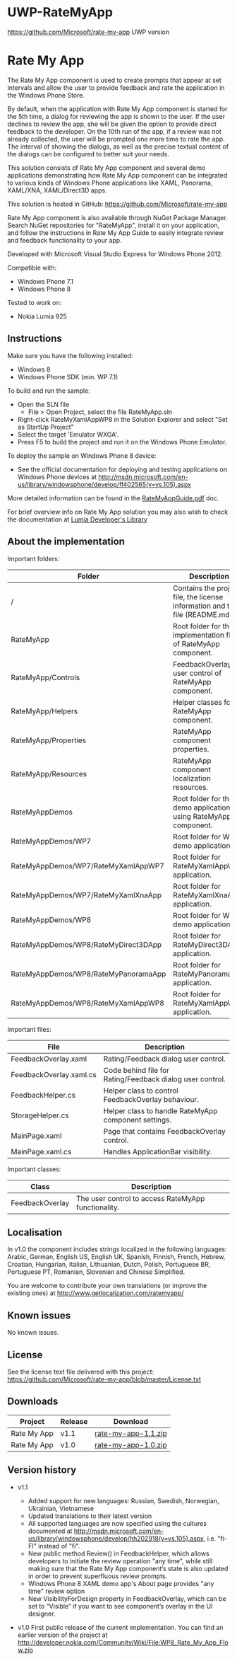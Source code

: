 # UWP-RateMyApp
https://github.com/Microsoft/rate-my-app UWP version

Rate My App
===========

The Rate My App component is used to create prompts that appear at set intervals
and allow the user to provide feedback and rate the application in the Windows
Phone Store.

By default, when the application with Rate My App component is started for the
5th time, a dialog for reviewing the app is shown to the user. If the user
declines to review the app, she will be given the option to provide direct
feedback to the developer. On the 10th run of the app, if a review was not
already collected, the user will be prompted one more time to rate the app. The
interval of showing the dialogs, as well as the precise textual content of the
dialogs can be configured to better suit your needs.

This solution consists of Rate My App component and several demo applications
demonstrating how Rate My App component can be integrated to various kinds of
Windows Phone applications like XAML, Panorama, XAML/XNA, XAML/Direct3D apps.

This solution is hosted in GitHub:
https://github.com/Microsoft/rate-my-app

Rate My App component is also available through NuGet Package Manager. Search
NuGet repositories for "RateMyApp", install it on your application, and follow
the instructions in Rate My App Guide to easily integrate review and feedback
functionality to your app. 

Developed with Microsoft Visual Studio Express for Windows Phone 2012.

Compatible with:

 * Windows Phone 7.1
 * Windows Phone 8

Tested to work on:

 * Nokia Lumia 925
 

Instructions
------------

Make sure you have the following installed:

 * Windows 8
 * Windows Phone SDK (min. WP 7.1)

To build and run the sample:

 * Open the SLN file
   * File > Open Project, select the file RateMyApp.sln
 * Right-click RateMyXamlAppWP8 in the Solution Explorer and select "Set as
   StartUp Project"   
 * Select the target 'Emulator WXGA'.
 * Press F5 to build the project and run it on the Windows Phone Emulator.

To deploy the sample on Windows Phone 8 device:

 * See the official documentation for deploying and testing applications on
   Windows Phone devices at
   http://msdn.microsoft.com/en-us/library/windowsphone/develop/ff402565(v=vs.105).aspx

More detailed information can be found in the
[RateMyAppGuide.pdf](https://github.com/Microsoft/rate-my-app/blob/master/Doc/RateMyAppGuide.pdf?raw=true) doc.

For brief overview info on Rate My App solution you may also wish to check the
documentation at
[Lumia Developer's Library](http://developer.nokia.com/Resources/Library/Lumia/#!code-examples/rate-my-app.html)


About the implementation
------------------------

Important folders:

| Folder | Description |
| ------ | ----------- |
| / | Contains the project file, the license information and this file (README.md) |
| RateMyApp | Root folder for the implementation files of RateMyApp component. |
| RateMyApp/Controls | FeedbackOverlay user control of RateMyApp component. |
| RateMyApp/Helpers | Helper classes for RateMyApp component. |
| RateMyApp/Properties | RateMyApp component properties. |
| RateMyApp/Resources | RateMyApp component localization resources. |
| RateMyAppDemos | Root folder for the demo applications using RateMyApp component. |
| RateMyAppDemos/WP7 | Root folder for WP7 demo applications. |
| RateMyAppDemos/WP7/RateMyXamlAppWP7 | Root folder for RateMyXamlAppWP7 application. |
| RateMyAppDemos/WP7/RateMyXamlXnaApp | Root folder for RateMyXamlXnaApp application. |
| RateMyAppDemos/WP8 | Root folder for WP8 demo applications. |
| RateMyAppDemos/WP8/RateMyDirect3DApp | Root folder for RateMyDirect3DApp application. |
| RateMyAppDemos/WP8/RateMyPanoramaApp | Root folder for RateMyPanoramaApp application. |
| RateMyAppDemos/WP8/RateMyXamlAppWP8 | Root folder for RateMyXamlAppWP8 application. |

Important files:

| File | Description |
| ---- | ----------- |
| FeedbackOverlay.xaml | Rating/Feedback dialog user control. |
| FeedbackOverlay.xaml.cs | Code behind file for Rating/Feedback dialog user control. |
| FeedbackHelper.cs | Helper class to control FeedbackOverlay behaviour. |
| StorageHelper.cs | Helper class to handle RateMyApp component settings. |
| MainPage.xaml | Page that contains FeedbackOverlay control. |
| MainPage.xaml.cs | Handles ApplicationBar visibility. |

Important classes:

| Class | Description |
| ----- | ----------- |
| FeedbackOverlay | The user control to access RateMyApp functionality. |


Localisation
------------

In v1.0 the component includes strings localized in the following languages:
Arabic, German, English US, English UK, Spanish, Finnish, French, Hebrew,
Croatian, Hungarian, Italian, Lithuanian, Dutch, Polish, Portuguese BR,
Portuguese PT, Romanian, Slovenian and Chinese Simplified.

You are welcome to contribute your own translations (or improve the existing
ones) at http://www.getlocalization.com/ratemyapp/


Known issues
------------

No known issues.


License
-------

See the license text file delivered with this project:
https://github.com/Microsoft/rate-my-app/blob/master/License.txt

Downloads
---------

| Project | Release | Download |
| ------- | --------| -------- |
| Rate My App | v1.1 | [rate-my-app-1.1.zip](https://github.com/Microsoft/rate-my-app/archive/v1.1.zip) |
| Rate My App | v1.0 | [rate-my-app-1.0.zip](https://github.com/Microsoft/rate-my-app/archive/v1.0.zip) |

Version history
---------------

 * v1.1 
	- Added support for new languages: Russian, Swedish, Norwegian, Ukrainian, Vietnamese
	- Updated translations to their latest version
	- All supported languages are now specified using the cultures documented at http://msdn.microsoft.com/en-us/library/windowsphone/develop/hh202918(v=vs.105).aspx, i.e. "fi-FI" instead of "fi".
	- New public method Review() in FeedbackHelper, which allows developers to initiate the review operation "any time", while still making sure that the Rate My App component’s state is also updated in order to prevent superfluous review prompts.
	- Windows Phone 8 XAML demo app's About page provides "any time" review option
	- New VisibilityForDesign property in FeedbackOverlay, which can be set to “Visible” if you want to see component’s overlay in the UI designer.

 * v1.0 First public release of the current implementation. You can find an earlier version of the project at http://developer.nokia.com/Community/Wiki/File:WP8_Rate_My_App_Flow.zip

